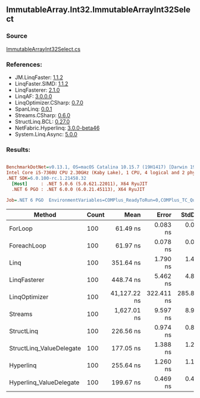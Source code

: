 ﻿## ImmutableArray.Int32.ImmutableArrayInt32Select

### Source
[ImmutableArrayInt32Select.cs](../LinqBenchmarks/ImmutableArray/Int32/ImmutableArrayInt32Select.cs)

### References:
- JM.LinqFaster: [1.1.2](https://www.nuget.org/packages/JM.LinqFaster/1.1.2)
- LinqFaster.SIMD: [1.1.2](https://www.nuget.org/packages/LinqFaster.SIMD/1.0.3)
- LinqFasterer: [2.1.0](https://www.nuget.org/packages/LinqFasterer/2.1.0)
- LinqAF: [3.0.0.0](https://www.nuget.org/packages/LinqAF/3.0.0.0)
- LinqOptimizer.CSharp: [0.7.0](https://www.nuget.org/packages/LinqOptimizer.CSharp/0.7.0)
- SpanLinq: [0.0.1](https://www.nuget.org/packages/SpanLinq/0.0.1)
- Streams.CSharp: [0.6.0](https://www.nuget.org/packages/Streams.CSharp/0.6.0)
- StructLinq.BCL: [0.27.0](https://www.nuget.org/packages/StructLinq/0.27.0)
- NetFabric.Hyperlinq: [3.0.0-beta46](https://www.nuget.org/packages/NetFabric.Hyperlinq/3.0.0-beta46)
- System.Linq.Async: [5.0.0](https://www.nuget.org/packages/System.Linq.Async/5.0.0)

### Results:
``` ini

BenchmarkDotNet=v0.13.1, OS=macOS Catalina 10.15.7 (19H1417) [Darwin 19.6.0]
Intel Core i5-7360U CPU 2.30GHz (Kaby Lake), 1 CPU, 4 logical and 2 physical cores
.NET SDK=6.0.100-rc.1.21458.32
  [Host]     : .NET 5.0.6 (5.0.621.22011), X64 RyuJIT
  .NET 6 PGO : .NET 6.0.0 (6.0.21.45113), X64 RyuJIT

Job=.NET 6 PGO  EnvironmentVariables=COMPlus_ReadyToRun=0,COMPlus_TC_QuickJitForLoops=1,COMPlus_TieredPGO=1  Runtime=.NET 6.0  

```
|                   Method | Count |         Mean |      Error |     StdDev |          Ratio | RatioSD |   Gen 0 | Allocated |
|------------------------- |------ |-------------:|-----------:|-----------:|---------------:|--------:|--------:|----------:|
|                  ForLoop |   100 |     61.49 ns |   0.083 ns |   0.065 ns |       baseline |         |       - |         - |
|              ForeachLoop |   100 |     61.97 ns |   0.078 ns |   0.061 ns |   1.01x slower |   0.00x |       - |         - |
|                     Linq |   100 |    351.64 ns |   1.790 ns |   1.495 ns |   5.71x slower |   0.02x |  0.0229 |      48 B |
|             LinqFasterer |   100 |    448.74 ns |   5.462 ns |   4.842 ns |   7.28x slower |   0.06x |  0.4320 |     904 B |
|            LinqOptimizer |   100 | 41,127.22 ns | 322.411 ns | 285.809 ns | 668.26x slower |   5.19x | 13.6108 |  28,584 B |
|                  Streams |   100 |  1,627.01 ns |   9.597 ns |   8.977 ns |  26.47x slower |   0.15x |  0.2899 |     608 B |
|               StructLinq |   100 |    226.56 ns |   0.974 ns |   0.863 ns |   3.69x slower |   0.01x |  0.0153 |      32 B |
| StructLinq_ValueDelegate |   100 |    177.05 ns |   1.388 ns |   1.230 ns |   2.88x slower |   0.02x |       - |         - |
|                Hyperlinq |   100 |    255.64 ns |   1.260 ns |   1.117 ns |   4.15x slower |   0.01x |       - |         - |
|  Hyperlinq_ValueDelegate |   100 |    199.67 ns |   0.469 ns |   0.416 ns |   3.25x slower |   0.01x |       - |         - |

